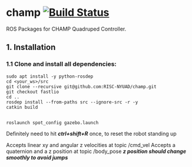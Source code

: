 
# champ [![Build Status](https://travis-ci.org/chvmp/champ.svg?branch=master)](https://travis-ci.org/chvmp/champ) 
ROS Packages for CHAMP Quadruped Controller.

## 1. Installation

### 1.1 Clone and install all dependencies:

    sudo apt install -y python-rosdep
    cd <your_ws>/src
    git clone --recursive git@github.com:RISC-NYUAD/champ.git
    git checkout fastlio
    cd ..
    rosdep install --from-paths src --ignore-src -r -y
    catkin build


    roslaunch spot_config gazebo.launch

Definitely need to hit ***ctrl+shift+R*** once, to reset the robot standing up

Accepts linear xy and angular z velocities at topic /cmd_vel
Accepts a quaternion and a z position at topic /body_pose
***z position should change smoothly to avoid jumps***
